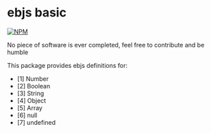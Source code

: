 # ebjs basic

[![NPM](https://nodei.co/npm/ebjs.basic.png?downloads=true)](https://nodei.co/npm/ebjs.basic/)

No piece of software is ever completed, feel free to contribute and be humble

This package provides ebjs definitions for:

- [1\] Number
- [2\] Boolean
- [3\] String
- [4\] Object
- [5\] Array
- [6\] null
- [7\] undefined

